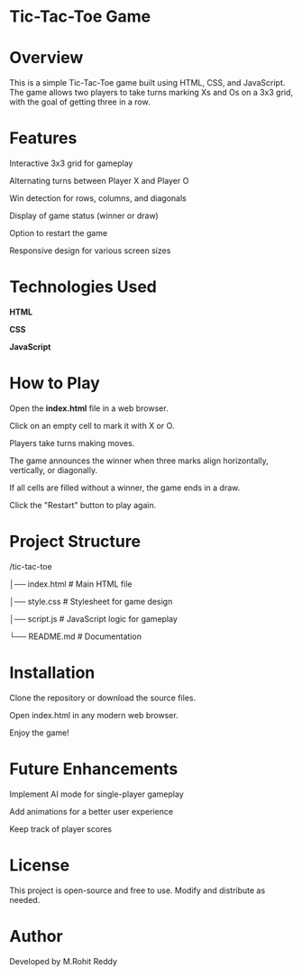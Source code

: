 # Tic-Tac-Toe Game

# Overview

This is a simple Tic-Tac-Toe game built using HTML, CSS, and JavaScript. The game allows two players to take turns marking Xs and Os on a 3x3 grid, with the goal of getting three in a row.

# Features

Interactive 3x3 grid for gameplay

Alternating turns between Player X and Player O

Win detection for rows, columns, and diagonals

Display of game status (winner or draw)

Option to restart the game

Responsive design for various screen sizes

# Technologies Used

**HTML**

**CSS**

**JavaScript**

# How to Play

Open the **index.html** file in a web browser.

Click on an empty cell to mark it with X or O.

Players take turns making moves.

The game announces the winner when three marks align horizontally, vertically, or diagonally.

If all cells are filled without a winner, the game ends in a draw.

Click the "Restart" button to play again.

# Project Structure

/tic-tac-toe

│── index.html   # Main HTML file

│── style.css    # Stylesheet for game design

│── script.js    # JavaScript logic for gameplay

└── README.md    # Documentation

# Installation

Clone the repository or download the source files.

Open index.html in any modern web browser.

Enjoy the game!

# Future Enhancements

Implement AI mode for single-player gameplay

Add animations for a better user experience

Keep track of player scores

# License

This project is open-source and free to use. Modify and distribute as needed.

# Author

Developed by M.Rohit Reddy

